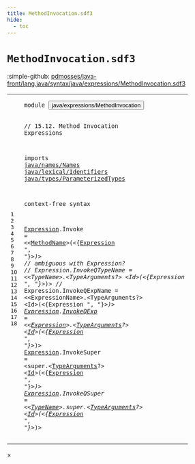 ```yaml
---
title: MethodInvocation.sdf3
hide:
  - toc
---
```


# `MethodInvocation.sdf3`

:simple-github: [pdmosses/java-front/lang.java/syntax/java/expressions/MethodInvocation.sdf3]

[pdmosses/java-front/lang.java/syntax/java/expressions/MethodInvocation.sdf3]: https://github.com/pdmosses/java-front/blob/master/lang.java/syntax/java/expressions/MethodInvocation.sdf3 "The source file on GitHub"

<div class="sdf3"><table class="highlighttable"><tbody><tr><td class="linenos"><div class="linenodiv"><pre><span></span>1
2
3
4
5
6
7
8
9
10
11
12
13
14
15
16
17
18
</pre></div></td>
<td class="code"><pre><code><span class="keyword">module</span> <button class="modal-open" id="java/expressions/MethodInvocation_1_8" title="Multi-file references" data-urls="../Disambiguation.sdf3/#java/expressions/MethodInvocation_10_3 line 10; ../Main.sdf3/#java/expressions/MethodInvocation_12_3 line 12">java/expressions/MethodInvocation</button>

<span class="layout">// 15.12. Method Invocation Expressions</span>

<span class="keyword">imports</span>
  <a href="../../names/Names.sdf3/#java/names/Names_1_8" id="java/names/Names_6_3" title="Defined at ../../names/Names.sdf3 line 1">java/names/Names</a>
  <a href="../../lexical/Identifiers.sdf3/#java/lexical/Identifiers_1_8" id="java/lexical/Identifiers_7_3" title="Defined at ../../lexical/Identifiers.sdf3 line 1">java/lexical/Identifiers</a>
  <a href="../../types/ParameterizedTypes.sdf3/#java/types/ParameterizedTypes_1_8" id="java/types/ParameterizedTypes_8_3" title="Defined at ../../types/ParameterizedTypes.sdf3 line 1">java/types/ParameterizedTypes</a>
  
<span class="keyword">context-free syntax</span>
  
  <a href="#Expression_12_48" id="Expression_12_3" title="Referenced at line 12, 16, 17, 18">Expression</a>.<span class="cons_Constructor"><span id="Invoke_12_14" title="Not referenced">Invoke</span></span>          = &lt;&lt;<a href="../../names/Names.sdf3/#MethodName_15_3" id="MethodName_12_34" title="Defined at ../../names/Names.sdf3 line 15, 29">MethodName</a>&gt;<span class="cons_String">(</span>&lt;{<a href="#Expression_12_3" id="Expression_12_48" title="Defined at line 12, 16, 17, 18">Expression</a> <span class="cons_Lit">", "</span>}*&gt;<span class="cons_String">)</span>&gt;
<span class="layout">//  ambiguous with Expression?</span>
<span class="layout">//  Expression.InvokeQTypeName = &lt;&lt;TypeName&gt;.&lt;TypeArguments?&gt; &lt;Id&gt;(&lt;{Expression ", "}*&gt;)&gt;</span>
<span class="layout">//  Expression.InvokeQExpName  = &lt;&lt;ExpressionName&gt;.&lt;TypeArguments?&gt; &lt;Id&gt;(&lt;{Expression ", "}*&gt;)&gt;</span>
  <a href="#Expression_12_48" id="Expression_16_3" title="Referenced at line 12, 16, 17, 18">Expression</a>.<span class="cons_Constructor"><a href="../Disambiguation.sdf3/#InvokeQExp_58_16" id="InvokeQExp_16_14" title="Referenced at ../Disambiguation.sdf3 line 58">InvokeQExp</a></span>      = &lt;&lt;<a href="#Expression_12_3" id="Expression_16_34" title="Defined at line 12, 16, 17, 18">Expression</a>&gt;<span class="cons_String">.</span>&lt;<a href="../../types/ParameterizedTypes.sdf3/#TypeArguments_11_3" id="TypeArguments_16_47" title="Defined at ../../types/ParameterizedTypes.sdf3 line 11, 17">TypeArguments</a>?&gt; &lt;<a href="../../lexical/Identifiers.sdf3/#Id_15_3" id="Id_16_64" title="Defined at ../../lexical/Identifiers.sdf3 line 15, 23">Id</a>&gt;<span class="cons_String">(</span>&lt;{<a href="#Expression_12_3" id="Expression_16_70" title="Defined at line 12, 16, 17, 18">Expression</a> <span class="cons_Lit">", "</span>}*&gt;<span class="cons_String">)</span>&gt;
  <a href="#Expression_12_48" id="Expression_17_3" title="Referenced at line 12, 16, 17, 18">Expression</a>.<span class="cons_Constructor"><span id="InvokeSuper_17_14" title="Not referenced">InvokeSuper</span></span>     = &lt;<span class="cons_String">super.</span>&lt;<a href="../../types/ParameterizedTypes.sdf3/#TypeArguments_11_3" id="TypeArguments_17_40" title="Defined at ../../types/ParameterizedTypes.sdf3 line 11, 17">TypeArguments</a>?&gt; &lt;<a href="../../lexical/Identifiers.sdf3/#Id_15_3" id="Id_17_57" title="Defined at ../../lexical/Identifiers.sdf3 line 15, 23">Id</a>&gt;<span class="cons_String">(</span>&lt;{<a href="#Expression_12_3" id="Expression_17_63" title="Defined at line 12, 16, 17, 18">Expression</a> <span class="cons_Lit">", "</span>}*&gt;<span class="cons_String">)</span>&gt;
  <a href="#Expression_12_48" id="Expression_18_3" title="Referenced at line 12, 16, 17, 18">Expression</a>.<span class="cons_Constructor"><span id="InvokeQSuper_18_14" title="Not referenced">InvokeQSuper</span></span>    = &lt;&lt;<a href="../../names/Names.sdf3/#TypeName_11_3" id="TypeName_18_34" title="Defined at ../../names/Names.sdf3 line 11, 21, 22">TypeName</a>&gt;<span class="cons_String">.super.</span>&lt;<a href="../../types/ParameterizedTypes.sdf3/#TypeArguments_11_3" id="TypeArguments_18_51" title="Defined at ../../types/ParameterizedTypes.sdf3 line 11, 17">TypeArguments</a>?&gt; &lt;<a href="../../lexical/Identifiers.sdf3/#Id_15_3" id="Id_18_68" title="Defined at ../../lexical/Identifiers.sdf3 line 15, 23">Id</a>&gt;<span class="cons_String">(</span>&lt;{<a href="#Expression_12_3" id="Expression_18_74" title="Defined at line 12, 16, 17, 18">Expression</a> <span class="cons_Lit">", "</span>}*&gt;<span class="cons_String">)</span>&gt;
</code></pre></td></tr></tbody></table></div>

<div id="modal">
  <div id="modal-content">
    <span id="modal-close">&times;</span>
    <h2 id="modal-h2"></h2>
    <p  id="modal-p"></p>
    <ul id="modal-ul"></ul>
  </div>
</div>
